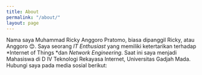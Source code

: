 ```yaml
---
title: About
permalink: "/about/"
layout: page
---
```


Nama saya Muhammad Ricky Anggoro Pratomo, biasa dipanggil Ricky, atau Anggoro 😊.  Saya seorang *IT Enthusiast* yang memiliki ketertarikan terhadap \*Internet of Things \*dan *Network Engineering*. Saat ini saya menjadi Mahasiswa di D IV Teknologi Rekayasa Internet, Universitas Gadjah Mada. Hubungi saya pada media sosial berikut: